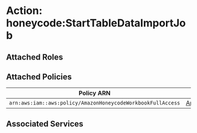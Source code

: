# Action: honeycode:StartTableDataImportJob

## Attached Roles

## Attached Policies

| Policy ARN | Policy Name |
|------------|-------------|
| `arn:aws:iam::aws:policy/AmazonHoneycodeWorkbookFullAccess` | [AmazonHoneycodeWorkbookFullAccess](../policies.md#amazonhoneycodeworkbookfullaccess) |

## Associated Services

